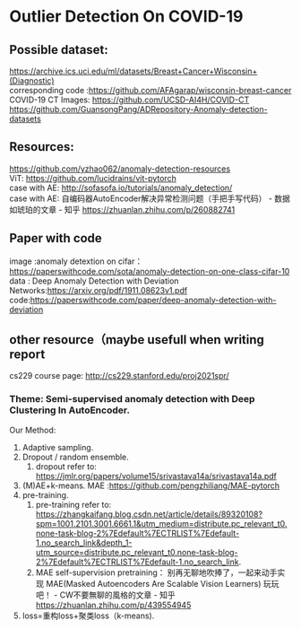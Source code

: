 # Outlier Detection On COVID-19
## Possible dataset:
https://archive.ics.uci.edu/ml/datasets/Breast+Cancer+Wisconsin+(Diagnostic)  
corresponding code :https://github.com/AFAgarap/wisconsin-breast-cancer  
COVID-19 CT Images: https://github.com/UCSD-AI4H/COVID-CT  
https://github.com/GuansongPang/ADRepository-Anomaly-detection-datasets  
  
## Resources:
https://github.com/yzhao062/anomaly-detection-resources  
ViT: https://github.com/lucidrains/vit-pytorch  
case with AE: http://sofasofa.io/tutorials/anomaly_detection/  
case with AE: 自编码器AutoEncoder解决异常检测问题（手把手写代码） - 数据如琥珀的文章 - 知乎 https://zhuanlan.zhihu.com/p/260882741  

## Paper with code 
image :anomaly detextion on cifar：https://paperswithcode.com/sota/anomaly-detection-on-one-class-cifar-10
data : 
Deep Anomaly Detection with Deviation Networks:https://arxiv.org/pdf/1911.08623v1.pdf 
code:https://paperswithcode.com/paper/deep-anomaly-detection-with-deviation
## other resource（maybe usefull when writing report
cs229 course page: http://cs229.stanford.edu/proj2021spr/
  
### Theme: Semi-supervised anomaly detection with Deep Clustering In AutoEncoder.  
Our Method:  
1. Adaptive sampling. 
2. Dropout / random ensemble. 
    1. dropout refer to: https://jmlr.org/papers/volume15/srivastava14a/srivastava14a.pdf
3. (M)AE+k-means. MAE :https://github.com/pengzhiliang/MAE-pytorch
4. pre-training. 
    1. pre-training refer to: https://zhangkaifang.blog.csdn.net/article/details/89320108?spm=1001.2101.3001.6661.1&utm_medium=distribute.pc_relevant_t0.none-task-blog-2%7Edefault%7ECTRLIST%7Edefault-1.no_search_link&depth_1-utm_source=distribute.pc_relevant_t0.none-task-blog-2%7Edefault%7ECTRLIST%7Edefault-1.no_search_link. 
    2. MAE self-supervision pretraining： 别再无聊地吹捧了，一起来动手实现 MAE(Masked Autoencoders Are Scalable Vision Learners) 玩玩吧！ - CW不要無聊的風格的文章 - 知乎
https://zhuanlan.zhihu.com/p/439554945  
5. loss=重构loss+聚类loss（k-means). 
